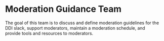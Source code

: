 # Moderation Guidance Team

The goal of this team is to discuss and define moderation guidelines for the DDI slack, support moderators, maintain a moderation schedule, and provide tools and resources to moderators.
